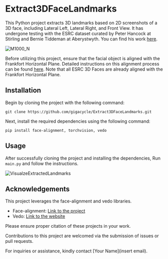 # Extract3DFaceLandmarks

This Python project extracts 3D landmarks based on 2D screenshots of a 3D face, including Lateral Left, Lateral Right, and Front View. It has undergone testing with the ESRC dataset curated by Peter Hancock at Stirling and Bernie Tiddeman at Aberystwyth. You can find his work [here](https://pics.stir.ac.uk/ESRC/index.htm).

![M1000_N](https://github.com/gigacycle/Extract3DFaceLandmarks/assets/2722068/c4671286-393b-4a74-91ad-720554ffb7b2)

Before utilizing this project, ensure that the facial object is aligned with the Frankfort Horizontal Plane. Detailed instructions on this alignment process can be found [here](https://www.otoscape.com/eponyms/frankfort-horizontal-plane.html). Note that all ESRC 3D Faces are already aligned with the Frankfort Horizontal Plane.

## Installation

Begin by cloning the project with the following command:

`git clone https://github.com/gigacycle/Extract3DFaceLandmarks.git`

Next, install the required dependencies using the following command:

`pip install face-alignment, torchvision, vedo`

## Usage

After successfully cloning the project and installing the dependencies, Run `main.py` and follow the instructions.

![VisualzeExtractedLandmarks](https://github.com/gigacycle/Extract3DFaceLandmarks/assets/2722068/73ac0941-3b76-404a-adb1-e481b7ce8d60)

## Acknowledgements

This project leverages the face-alignment and vedo libraries. 

- Face-alignment: [Link to the project](https://github.com/1adrianb/face-alignment)
- Vedo: [Link to the website](https://vedo.embl.es/)

Please ensure proper citation of these projects in your work.

Contributions to this project are welcomed via the submission of issues or pull requests.

For inquiries or assistance, kindly contact [Your Name](insert email).
